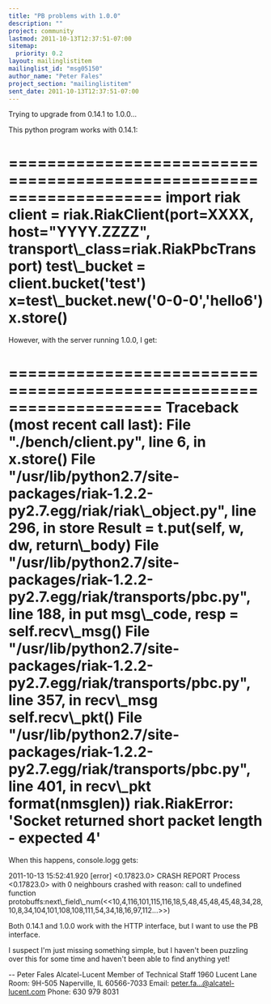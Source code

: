 ```yaml
---
title: "PB problems with 1.0.0"
description: ""
project: community
lastmod: 2011-10-13T12:37:51-07:00
sitemap:
  priority: 0.2
layout: mailinglistitem
mailinglist_id: "msg05150"
author_name: "Peter Fales"
project_section: "mailinglistitem"
sent_date: 2011-10-13T12:37:51-07:00
---
```



Trying to upgrade from 0.14.1 to 1.0.0...

This python program works with 0.14.1:

====================================================================
 import riak
 client = riak.RiakClient(port=XXXX, host="YYYY.ZZZZ", 
transport\\_class=riak.RiakPbcTransport)
 test\\_bucket = client.bucket('test')
 x=test\\_bucket.new('0-0-0','hello6')
 x.store()
====================================================================
However, with the server running 1.0.0, I get:

====================================================================
Traceback (most recent call last):
 File "./bench/client.py", line 6, in 
 x.store()
 File 
"/usr/lib/python2.7/site-packages/riak-1.2.2-py2.7.egg/riak/riak\\_object.py", 
line 296, in store
 Result = t.put(self, w, dw, return\\_body)
 File 
"/usr/lib/python2.7/site-packages/riak-1.2.2-py2.7.egg/riak/transports/pbc.py", 
line 188, in put
 msg\\_code, resp = self.recv\\_msg()
 File 
"/usr/lib/python2.7/site-packages/riak-1.2.2-py2.7.egg/riak/transports/pbc.py", 
line 357, in recv\\_msg
 self.recv\\_pkt()
 File 
"/usr/lib/python2.7/site-packages/riak-1.2.2-py2.7.egg/riak/transports/pbc.py", 
line 401, in recv\\_pkt
 format(nmsglen))
riak.RiakError: 'Socket returned short packet length - expected 4'
====================================================================

When this happens, console.logg gets:

2011-10-13 15:52:41.920 [error] &lt;0.17823.0&gt; CRASH REPORT Process &lt;0.17823.0&gt; 
with 0 neighbours crashed with reason: call to undefined function 
protobuffs:next\\_field\\_num(&lt;&lt;10,4,116,101,115,116,18,5,48,45,48,45,48,34,28,10,8,34,104,101,108,108,111,54,34,18,16,97,112...&gt;&gt;)


Both 0.14.1 and 1.0.0 work with the HTTP interface, but I want to use
the PB interface. 

I suspect I'm just missing something simple, but I haven't been puzzling
over this for some time and haven't been able to find anything yet!


-- 
Peter Fales
Alcatel-Lucent
Member of Technical Staff
1960 Lucent Lane
Room: 9H-505
Naperville, IL 60566-7033
Email: peter.fa...@alcatel-lucent.com
Phone: 630 979 8031

